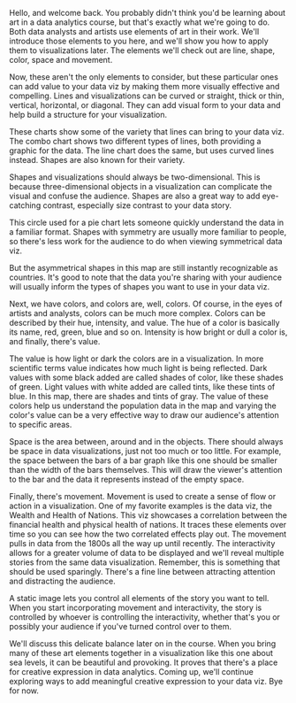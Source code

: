 
Hello, and welcome back. You probably didn't think you'd be learning about art in a data analytics course, but that's exactly what we're going to do. Both data analysts and artists use elements of art in their work. We'll introduce those elements to you here, and we'll show you how to apply them to visualizations later. The elements we'll check out are line, shape, color, space and movement. 

Now, these aren't the only elements to consider, but these particular ones can add value to your data viz by making them more visually effective and compelling. Lines and visualizations can be curved or straight, thick or thin, vertical, horizontal, or diagonal. They can add visual form to your data and help build a structure for your visualization. 

These charts show some of the variety that lines can bring to your data viz. The combo chart shows two different types of lines, both providing a graphic for the data. The line chart does the same, but uses curved lines instead. Shapes are also known for their variety. 

Shapes and visualizations should always be two-dimensional. This is because three-dimensional objects in a visualization can complicate the visual and confuse the audience. Shapes are also a great way to add eye-catching contrast, especially size contrast to your data story. 

This circle used for a pie chart lets someone quickly understand the data in a familiar format. Shapes with symmetry are usually more familiar to people, so there's less work for the audience to do when viewing symmetrical data viz. 

But the asymmetrical shapes in this map are still instantly recognizable as countries. It's good to note that the data you're sharing with your audience will usually inform the types of shapes you want to use in your data viz. 

Next, we have colors, and colors are, well, colors. Of course, in the eyes of artists and analysts, colors can be much more complex. Colors can be described by their hue, intensity, and value. The hue of a color is basically its name, red, green, blue and so on. Intensity is how bright or dull a color is, and finally, there's value. 

The value is how light or dark the colors are in a visualization. In more scientific terms value indicates how much light is being reflected. Dark values with some black added are called shades of color, like these shades of green. Light values with white added are called tints, like these tints of blue. In this map, there are shades and tints of gray. The value of these colors help us understand the population data in the map and varying the color's value can be a very effective way to draw our audience's attention to specific areas. 

Space is the area between, around and in the objects. There should always be space in data visualizations, just not too much or too little. For example, the space between the bars of a bar graph like this one should be smaller than the width of the bars themselves. This will draw the viewer's attention to the bar and the data it represents instead of the empty space. 

Finally, there's movement. Movement is used to create a sense of flow or action in a visualization. One of my favorite examples is the data viz, the Wealth and Health of Nations. This viz showcases a correlation between the financial health and physical health of nations. It traces these elements over time so you can see how the two correlated effects play out. The movement pulls in data from the 1800s all the way up until recently. The interactivity allows for a greater volume of data to be displayed and we'll reveal multiple stories from the same data visualization. Remember, this is something that should be used sparingly. There's a fine line between attracting attention and distracting the audience. 

A static image lets you control all elements of the story you want to tell. When you start incorporating movement and interactivity, the story is controlled by whoever is controlling the interactivity, whether that's you or possibly your audience if you've turned control over to them. 

We'll discuss this delicate balance later on in the course. When you bring many of these art elements together in a visualization like this one about sea levels, it can be beautiful and provoking. It proves that there's a place for creative expression in data analytics. Coming up, we'll continue exploring ways to add meaningful creative expression to your data viz. Bye for now.